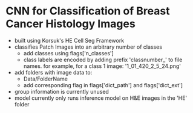 # CNN for Classification of Breast Cancer Histology Images
* built using Korsuk's HE Cell Seg Framework
* classifies Patch Images into an arbitrary number of classes
  * add classes using flags['n_classes']
  * class labels are encoded by adding prefix 'classnumber_' to file names. for example, for a class 1 image: '1_01_420_2_5_24.png'
* add folders with image data to:
  * Data/FolderName
  * add corresponding flag in flags['dict_path'] and flags['dict_ext']
* group information is currently unused
* model currently only runs inference model on H&E images in the 'HE' folder
